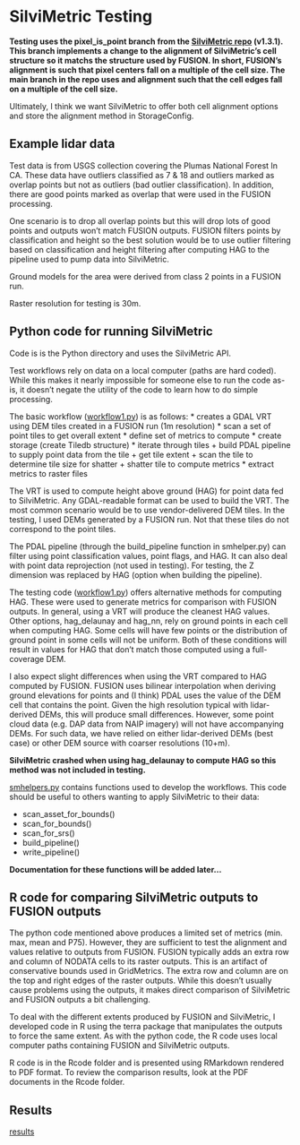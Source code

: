 
<!-- README.md is generated from README.Rmd. Please edit that file -->

# SilviMetric Testing

**Testing uses the pixel_is_point branch from the [SilviMetric
repo](https://github.com/hobuinc/silvimetric) (v1.3.1). This branch
implements a change to the alignment of SilviMetric’s cell structure so
it matchs the structure used by FUSION. In short, FUSION’s alignment is
such that pixel centers fall on a multiple of the cell size. The main
branch in the repo uses and alignment such that the cell edges fall on a
multiple of the cell size.**

Ultimately, I think we want SilviMetric to offer both cell alignment
options and store the alignment method in StorageConfig.

## Example lidar data

Test data is from USGS collection covering the Plumas National Forest In
CA. These data have outliers classified as 7 & 18 and outliers marked as
overlap points but not as outliers (bad outlier classification). In
addition, there are good points marked as overlap that were used in the
FUSION processing.

One scenario is to drop all overlap points but this will drop lots of
good points and outputs won’t match FUSION outputs. FUSION filters
points by classification and height so the best solution would be to use
outlier filtering based on classification and height filtering after
computing HAG to the pipeline used to pump data into SilviMetric.

Ground models for the area were derived from class 2 points in a FUSION
run.

Raster resolution for testing is 30m.

## Python code for running SilviMetric

Code is is the Python directory and uses the SilviMetric API.

Test workflows rely on data on a local computer (paths are hard coded).
While this makes it nearly impossible for someone else to run the code
as-is, it doesn’t negate the utility of the code to learn how to do
simple processing.

The basic workflow
([workflow1.py](https://github.com/bmcgaughey1/SilviMetricTesting/blob/24fba55ed3d666b5fc83bb925c61ef3f37c61a8e/Python/workflow1.py))
is as follows: \* creates a GDAL VRT using DEM tiles created in a FUSION
run (1m resolution) \* scan a set of point tiles to get overall extent
\* define set of metrics to compute \* create storage (create Tiledb
structure) \* iterate through tiles + build PDAL pipeline to supply
point data from the tile + get tile extent + scan the tile to determine
tile size for shatter + shatter tile to compute metrics \* extract
metrics to raster files

The VRT is used to compute height above ground (HAG) for point data fed
to SilviMetric. Any GDAL-readable format can be used to build the VRT.
The most common scenario would be to use vendor-delivered DEM tiles. In
the testing, I used DEMs generated by a FUSION run. Not that these tiles
do not correspond to the point tiles.

The PDAL pipeline (through the build_pipeline function in smhelper.py)
can filter using point classification values, point flags, and HAG. It
can also deal with point data reprojection (not used in testing). For
testing, the Z dimension was replaced by HAG (option when building the
pipeline).

The testing code
([workflow1.py](https://github.com/bmcgaughey1/SilviMetricTesting/blob/24fba55ed3d666b5fc83bb925c61ef3f37c61a8e/Python/workflow1.py))
offers alternative methods for computing HAG. These were used to
generate metrics for comparison with FUSION outputs. In general, using a
VRT will produce the cleanest HAG values. Other options, hag_delaunay
and hag_nn, rely on ground points in each cell when computing HAG. Some
cells will have few points or the distribution of ground point in some
cells will not be uniform. Both of these conditions will result in
values for HAG that don’t match those computed using a full-coverage
DEM.

I also expect slight differences when using the VRT compared to HAG
computed by FUSION. FUSION uses bilinear interpolation when deriving
ground elevations for points and (I think) PDAL uses the value of the
DEM cell that contains the point. Given the high resolution typical with
lidar-derived DEMs, this will produce small differences. However, some
point cloud data (e.g. DAP data from NAIP imagery) will not have
accompanying DEMs. For such data, we have relied on either lidar-derived
DEMs (best case) or other DEM source with coarser resolutions (10+m).

**SilviMetric crashed when using hag_delaunay to compute HAG so this
method was not included in testing.**

[smhelpers.py](https://github.com/bmcgaughey1/SilviMetricTesting/blob/24fba55ed3d666b5fc83bb925c61ef3f37c61a8e/Python/smhelpers.py)
contains functions used to develop the workflows. This code should be
useful to others wanting to apply SilviMetric to their data:

- scan_asset_for_bounds()
- scan_for_bounds()
- scan_for_srs()
- build_pipeline()
- write_pipeline()

**Documentation for these functions will be added later…**

## R code for comparing SilviMetric outputs to FUSION outputs

The python code mentioned above produces a limited set of metrics (min.
max, mean and P75). However, they are sufficient to test the alignment
and values relative to outputs from FUSION. FUSION typically adds an
extra row and column of NODATA cells to its raster outputs. This is an
artifact of conservative bounds used in GridMetrics. The extra row and
column are on the top and right edges of the raster outputs. While this
doesn’t usually cause problems using the outputs, it makes direct
comparison of SilviMetric and FUSION outputs a bit challenging.

To deal with the different extents produced by FUSION and SilviMetric, I
developed code in R using the terra package that manipulates the outputs
to force the same extent. As with the python code, the R code uses local
computer paths containing FUSION and SilviMetric outputs.

R code is in the Rcode folder and is presented using RMarkdown rendered
to PDF format. To review the comparison results, look at the PDF
documents in the Rcode folder.

## Results

[results](https://github.com/bmcgaughey1/SilviMetricTesting/blob/f2fe47e20f8910a1aeb0b393639841acf73b431c/Rcode/MetricComparison.pdf)
